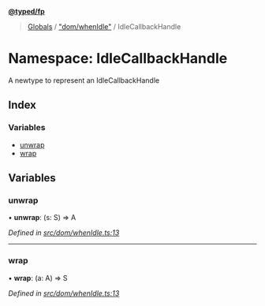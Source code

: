 **[@typed/fp](../README.md)**

> [Globals](../globals.md) / ["dom/whenIdle"](_dom_whenidle_.md) / IdleCallbackHandle

# Namespace: IdleCallbackHandle

A newtype to represent an IdleCallbackHandle

## Index

### Variables

* [unwrap](_dom_whenidle_.idlecallbackhandle.md#unwrap)
* [wrap](_dom_whenidle_.idlecallbackhandle.md#wrap)

## Variables

### unwrap

•  **unwrap**: (s: S) => A

*Defined in [src/dom/whenIdle.ts:13](https://github.com/TylorS/typed-fp/blob/f129829/src/dom/whenIdle.ts#L13)*

___

### wrap

•  **wrap**: (a: A) => S

*Defined in [src/dom/whenIdle.ts:13](https://github.com/TylorS/typed-fp/blob/f129829/src/dom/whenIdle.ts#L13)*

